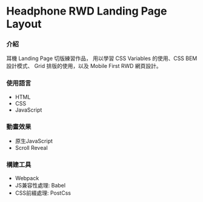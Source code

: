 # Headphone RWD Landing Page Layout
### 介紹
耳機 Landing Page 切版練習作品，
用以學習 CSS Variables 的使用、CSS BEM 設計模式、 Grid 排版的使用，以及 Mobile First RWD 網頁設計。

### 使用語言
* HTML
* CSS
* JavaScript

### 動畫效果
* 原生JavaScript
* Scroll Reveal

### 構建工具
* Webpack
* JS兼容性處理: Babel
* CSS前綴處理: PostCss